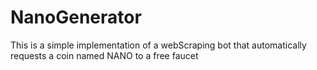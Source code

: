 # NanoGenerator
This is a simple implementation of a webScraping bot that automatically requests a coin named NANO to a free faucet
